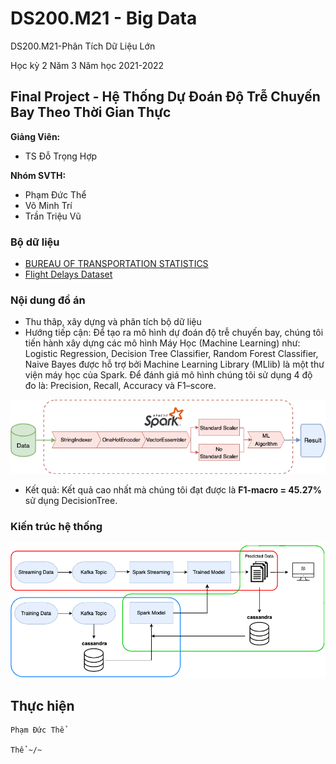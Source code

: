# DS200.M21 - Big Data


DS200.M21-Phân Tích Dữ Liệu Lớn

Học kỳ 2 Năm 3 Năm học 2021-2022 

## Final Project - Hệ Thống Dự Đoán Độ Trễ Chuyến Bay Theo Thời Gian Thực

**Giảng Viên:** 
- TS Đỗ Trọng Hợp


**Nhóm SVTH:**
- Phạm Đức Thể
- Võ Minh Trí
- Trần Triệu Vũ


### Bộ dữ liệu

- [BUREAU OF TRANSPORTATION STATISTICS](https://www.transtats.bts.gov/DL_SelectFields.aspx?gnoyr_VQ=FGJ&QO_fu146_anzr=b0-gvzr)
- [Flight Delays Dataset](https://www.kaggle.com/datasets/phamtheds/predict-flight-delays)


### Nội dung đồ án

- Thu thâp, xây dựng và phân tích bộ dữ liệu
- Hướng tiếp cận: Để tạo ra mô hình dự đoán độ trễ chuyến bay, chúng tôi tiến hành xây dựng các mô hình Máy Học (Machine Learning) như: Logistic Regression, Decision Tree Classifier, Random Forest Classifier, Naive Bayes được hỗ trợ bởi Machine Learning Library (MLlib) là một thư viện máy học của Spark. Để đánh giá mô hình chúng tôi sử dụng 4 độ đo là: Precision, Recall, Accuracy và F1–score.

<center>
    <img src="https://github.com/PhamThe-KHDL/DS200.M21-Big-Data/blob/master/FINAL%20PROJECT/Images/Fig2.png" width="800" alt="ANOVA" />
</center>


- Kết quả: Kết quả cao nhất mà chúng tôi đạt được là **F1-macro = 45.27%** sử dụng DecisionTree.










### Kiến trúc hệ thống

<center>
    <img src="https://github.com/PhamThe-KHDL/DS200.M21-Big-Data/blob/master/FINAL%20PROJECT/Images/flow2.png" width="800" alt="ANOVA" />
</center>




## Thực hiện

```
Phạm Đức Thể

Thể ~/~
```

